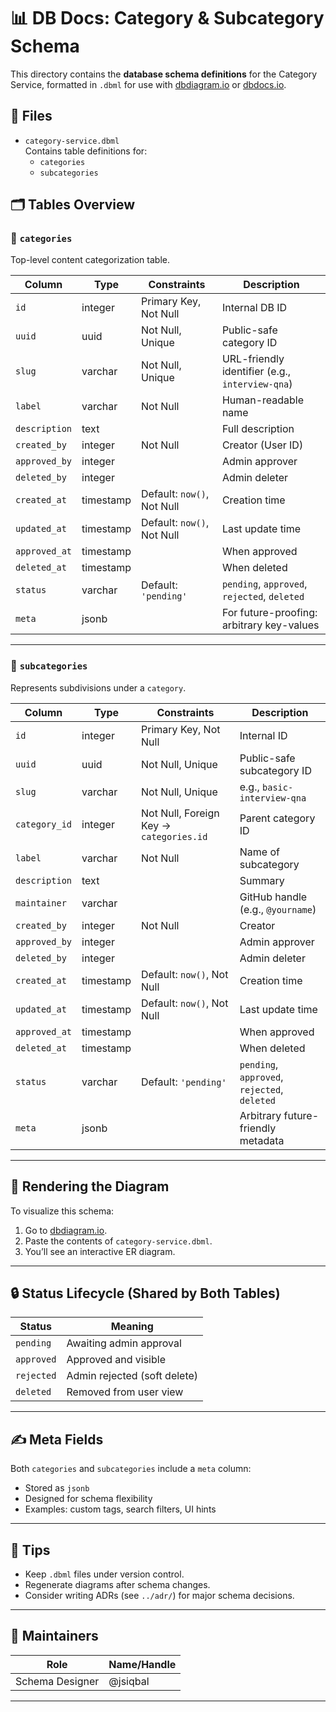 # 📊 DB Docs: Category & Subcategory Schema

This directory contains the **database schema definitions** for the Category Service, formatted in `.dbml` for use with [dbdiagram.io](https://dbdiagram.io) or [dbdocs.io](https://dbdocs.io).

## 📂 Files

- `category-service.dbml`  
  Contains table definitions for:
    - `categories`
    - `subcategories`

## 🗂️ Tables Overview

### 🔹 `categories`

Top-level content categorization table.

| Column        | Type      | Constraints                | Description                                     |
| ------------- | --------- | -------------------------- | ----------------------------------------------- |
| `id`          | integer   | Primary Key, Not Null      | Internal DB ID                                  |
| `uuid`        | uuid      | Not Null, Unique           | Public-safe category ID                         |
| `slug`        | varchar   | Not Null, Unique           | URL-friendly identifier (e.g., `interview-qna`) |
| `label`       | varchar   | Not Null                   | Human-readable name                             |
| `description` | text      |                            | Full description                                |
| `created_by`  | integer   | Not Null                   | Creator (User ID)                               |
| `approved_by` | integer   |                            | Admin approver                                  |
| `deleted_by`  | integer   |                            | Admin deleter                                   |
| `created_at`  | timestamp | Default: `now()`, Not Null | Creation time                                   |
| `updated_at`  | timestamp | Default: `now()`, Not Null | Last update time                                |
| `approved_at` | timestamp |                            | When approved                                   |
| `deleted_at`  | timestamp |                            | When deleted                                    |
| `status`      | varchar   | Default: `'pending'`       | `pending`, `approved`, `rejected`, `deleted`    |
| `meta`        | jsonb     |                            | For future-proofing: arbitrary key-values       |

---

### 🔸 `subcategories`

Represents subdivisions under a `category`.

| Column        | Type      | Constraints                             | Description                                  |
| ------------- | --------- | --------------------------------------- | -------------------------------------------- |
| `id`          | integer   | Primary Key, Not Null                   | Internal ID                                  |
| `uuid`        | uuid      | Not Null, Unique                        | Public-safe subcategory ID                   |
| `slug`        | varchar   | Not Null, Unique                        | e.g., `basic-interview-qna`                  |
| `category_id` | integer   | Not Null, Foreign Key → `categories.id` | Parent category ID                           |
| `label`       | varchar   | Not Null                                | Name of subcategory                          |
| `description` | text      |                                         | Summary                                      |
| `maintainer`  | varchar   |                                         | GitHub handle (e.g., `@yourname`)            |
| `created_by`  | integer   | Not Null                                | Creator                                      |
| `approved_by` | integer   |                                         | Admin approver                               |
| `deleted_by`  | integer   |                                         | Admin deleter                                |
| `created_at`  | timestamp | Default: `now()`, Not Null              | Creation time                                |
| `updated_at`  | timestamp | Default: `now()`, Not Null              | Last update time                             |
| `approved_at` | timestamp |                                         | When approved                                |
| `deleted_at`  | timestamp |                                         | When deleted                                 |
| `status`      | varchar   | Default: `'pending'`                    | `pending`, `approved`, `rejected`, `deleted` |
| `meta`        | jsonb     |                                         | Arbitrary future-friendly metadata           |

---

## 🧩 Rendering the Diagram

To visualize this schema:

1. Go to [dbdiagram.io](https://dbdiagram.io).
2. Paste the contents of `category-service.dbml`.
3. You’ll see an interactive ER diagram.

---

## 🔒 Status Lifecycle (Shared by Both Tables)

| Status     | Meaning                      |
| ---------- | ---------------------------- |
| `pending`  | Awaiting admin approval      |
| `approved` | Approved and visible         |
| `rejected` | Admin rejected (soft delete) |
| `deleted`  | Removed from user view       |

---

## ✍️ Meta Fields

Both `categories` and `subcategories` include a `meta` column:

- Stored as `jsonb`
- Designed for schema flexibility
- Examples: custom tags, search filters, UI hints

---

## 🧪 Tips

- Keep `.dbml` files under version control.
- Regenerate diagrams after schema changes.
- Consider writing ADRs (see `../adr/`) for major schema decisions.

---

## 👤 Maintainers

| Role            | Name/Handle |
| --------------- | ----------- |
| Schema Designer | @jsiqbal    |

---
